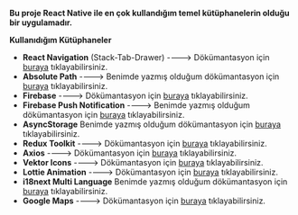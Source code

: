 **Bu proje React Native ile en çok kullandığım temel kütüphanelerin olduğu bir uygulamadır.**

**Kullanıdığım Kütüphaneler**
* **React Navigation** (Stack-Tab-Drawer) ----> Dökümantasyon için [buraya]( https://reactnavigation.org/docs/getting-started/) tıklayabilirsiniz.
* **Absolute Path** ----> Benimde yazmış olduğum dökümantasyon için [buraya](https://medium.com/@can.gel/react-nativede-typescript-ile-mutlak-yol-absolute-path-kullan%C4%B1m%C4%B1-7bcc6a155524) tıklayabilirsiniz.
* **Firebase** ----> Dökümantasyon için [buraya](https://rnfirebase.io/) tıklayabilirsiniz.
* **Firebase Push Notification**  ----> Benimde yazmış olduğum dökümantasyon için [buraya](https://medium.com/@can.gel/react-native-ile-firebase-kullanarak-push-notification-%C3%B6rne%C4%9Fi-8e0d0771c085) tıklayabilirsiniz.
* **AsyncStorage**   Benimde yazmış olduğum dökümantasyon için [buraya](https://medium.com/@can.gel/react-nativede-asyncstorage-kullan%C4%B1m%C4%B1-2d85f5c387bd) tıklayabilirsiniz.
* **Redux Toolkit** ----> Dökümantasyon için [buraya](https://redux-toolkit.js.org/introduction/getting-started) tıklayabilirsiniz.
* **Axios** ----> Dökümantasyon için [buraya](https://www.npmjs.com/package/axios) tıklayabilirsiniz.
* **Vektor Icons**  ----> Dökümantasyon için [buraya](https://www.npmjs.com/package/react-native-vector-icons) tıklayabilirsiniz.
* **Lottie Animation**  ----> Dökümantasyon için [buraya](https://www.npmjs.com/package/lottie-react-native) tıklayabilirsiniz.
* **i18next Multi Language**  Benimde yazmış olduğum dökümantasyon için [buraya](https://medium.com/@can.gel/react-nativede-typescript-ile-%C3%A7oklu-dil-yap%C4%B1s%C4%B1-i18next-kullan%C4%B1m%C4%B1-25bd820da5d1) tıklayabilirsiniz.
* **Google Maps**  ----> Dökümantasyon için [buraya](https://www.npmjs.com/package/react-native-maps) tıklayabilirsiniz.
